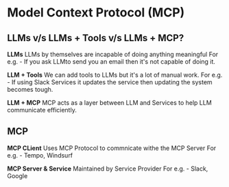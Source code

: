 # Model Context Protocol (MCP)
## LLMs v/s LLMs + Tools v/s LLMs + MCP?
**LLMs**
LLMs by themselves are incapable of doing anything meaningful
For e.g. - If you ask LLMto send you an email then it's not capable of doing it.

**LLM + Tools**
We can add tools to LLMs but it's a lot of manual work.
For e.g. - If using Slack Services it updates the service then updating the system becomes tough.

**LLM + MCP**
MCP acts as a layer between LLM and Services to help LLM communicate efficiently.

## MCP
**MCP CLient**
Uses MCP Protocol to commnicate withe the MCP Server
For e.g. - Tempo, Windsurf

**MCP Server & Service**
Maintained by Service Provider
For e.g. - Slack, Google



